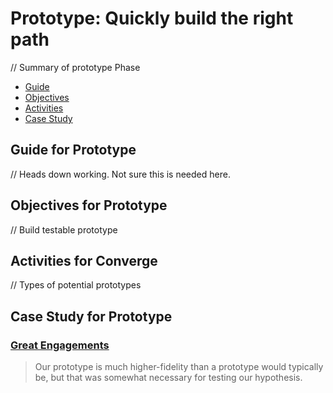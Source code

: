 # Prototype: Quickly build the right path 
// Summary of prototype Phase

* [Guide]()
* [Objectives]()
* [Activities]()
* [Case Study]()

## Guide for Prototype
// Heads down working. Not sure this is needed here.

## Objectives for Prototype
// Build testable prototype

## Activities for Converge
// Types of potential prototypes

## Case Study for Prototype
### [Great Engagements](http://greatengagements.herokuapp.com/)
> Our prototype is much higher-fidelity than a prototype would typically be, but that was somewhat necessary for testing our hypothesis.